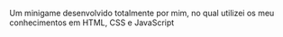Um minigame desenvolvido totalmente por mim, no qual utilizei os meu conhecimentos em HTML, CSS e JavaScript
